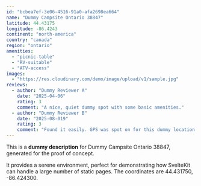 ```yaml
---
id: "bcbea7ef-3e06-4516-91a0-afa2698ea664"
name: "Dummy Campsite Ontario 38847"
latitude: 44.43175
longitude: -86.4243
continent: "north-america"
country: "canada"
region: "ontario"
amenities:
  - "picnic-table"
  - "RV-suitable"
  - "ATV-access"
images:
  - "https://res.cloudinary.com/demo/image/upload/v1/sample.jpg"
reviews:
  - author: "Dummy Reviewer A"
    date: "2025-04-06"
    rating: 3
    comment: "A nice, quiet dummy spot with some basic amenities."
  - author: "Dummy Reviewer B"
    date: "2025-08-019"
    rating: 3
    comment: "Found it easily. GPS was spot on for this dummy location."
---
```


This is a **dummy description** for Dummy Campsite Ontario 38847, generated for the proof of concept.

It provides a serene environment, perfect for demonstrating how SvelteKit can handle a large number of static pages. The coordinates are 44.431750, -86.424300.
